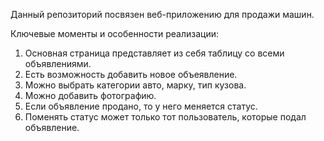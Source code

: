 Данный репозиторий посвязен веб-приложению для продажи машин.

Ключевые моменты и особенности реализации:
1. Основная страница представляет из себя таблицу со всеми объявлениями.
2. Есть возможность добавить новое объеявление.
3. Можно выбрать категории авто, марку, тип кузова.
4. Можно добавить фотографию.
5. Если объявление продано, то у него меняется статус.
6. Поменять статус может только тот пользователь, которые подал объявление.